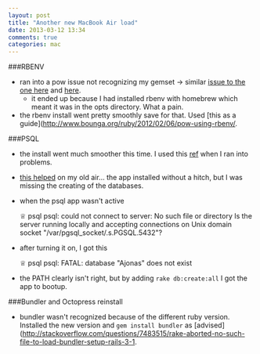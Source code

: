 ```yaml
---
layout: post
title: "Another new MacBook Air load"
date: 2013-03-12 13:34
comments: true
categories: mac
---
```


###RBENV
  - ran into a pow issue not recognizing my gemset -> similar [issue to the one here](https://github.com/37signals/pow/issues/202) and [here](http://thelucid.com/2012/10/11/pow-meet-rbenv/).
    - it ended up because I had installed rbenv with homebrew which meant it was in the opts directory. What a pain.
  - the rbenv install went pretty smoothly save for that. Used [this as a guide](http://www.bounga.org/ruby/2012/02/06/pow-using-rbenv/.

###PSQL
  - the install went much smoother this time. I used this [ref](http://stackoverflow.com/questions/12028037/postgres-app-could-not-start-on-port-5432/13847738#13847738) when I ran into problems.

  - [this helped](http://stackoverflow.com/questions/6867401/postgres-postgresql-fatal-database-ew-dev-does-not-exist) on my old air... the app installed without a hitch, but I was missing the creating of the databases.
  - when the psql app wasn't active

    ♕ psql
    psql: could not connect to server: No such file or directory
      Is the server running locally and accepting
      connections on Unix domain socket "/var/pgsql_socket/.s.PGSQL.5432"?

  - after turning it on, I got this

    ♕ psql
    psql: FATAL:  database "Ajonas" does not exist

  - the PATH clearly isn't right, but by adding `rake db:create:all` I got the app to bootup.

###Bundler and Octopress reinstall
  - bundler wasn't recognized because of the different ruby version. Installed the new version and `gem install bundler` as [advised](http://stackoverflow.com/questions/7483515/rake-aborted-no-such-file-to-load-bundler-setup-rails-3-1.